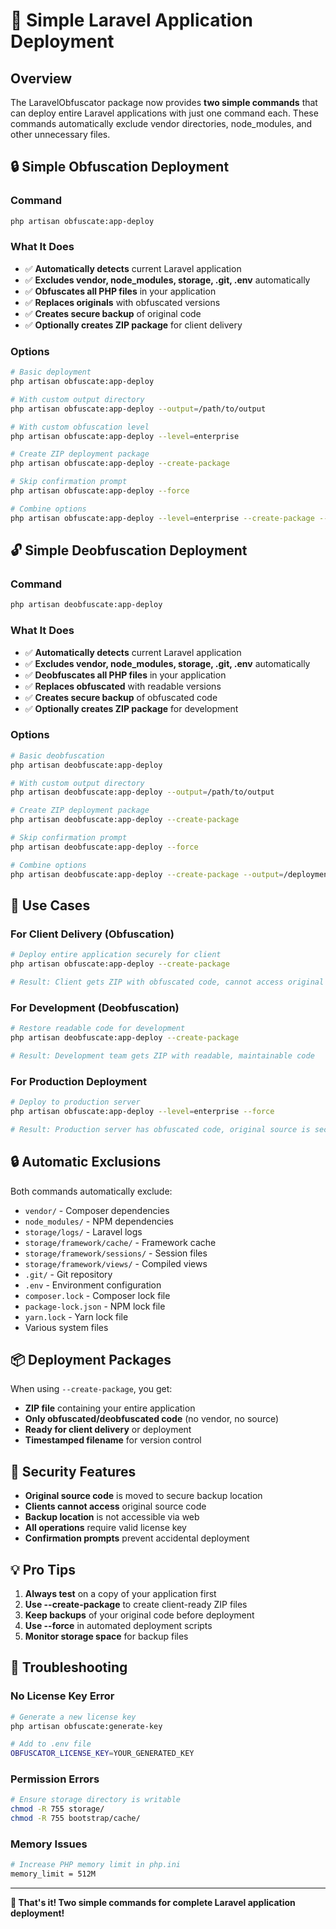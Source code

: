 # 🚀 Simple Laravel Application Deployment

## Overview

The LaravelObfuscator package now provides **two simple commands** that can deploy entire Laravel applications with just one command each. These commands automatically exclude vendor directories, node_modules, and other unnecessary files.

## 🔒 **Simple Obfuscation Deployment**

### Command
```bash
php artisan obfuscate:app-deploy
```

### What It Does
- ✅ **Automatically detects** current Laravel application
- ✅ **Excludes vendor, node_modules, storage, .git, .env** automatically
- ✅ **Obfuscates all PHP files** in your application
- ✅ **Replaces originals** with obfuscated versions
- ✅ **Creates secure backup** of original code
- ✅ **Optionally creates ZIP package** for client delivery

### Options
```bash
# Basic deployment
php artisan obfuscate:app-deploy

# With custom output directory
php artisan obfuscate:app-deploy --output=/path/to/output

# With custom obfuscation level
php artisan obfuscate:app-deploy --level=enterprise

# Create ZIP deployment package
php artisan obfuscate:app-deploy --create-package

# Skip confirmation prompt
php artisan obfuscate:app-deploy --force

# Combine options
php artisan obfuscate:app-deploy --level=enterprise --create-package --output=/deployments
```

## 🔓 **Simple Deobfuscation Deployment**

### Command
```bash
php artisan deobfuscate:app-deploy
```

### What It Does
- ✅ **Automatically detects** current Laravel application
- ✅ **Excludes vendor, node_modules, storage, .git, .env** automatically
- ✅ **Deobfuscates all PHP files** in your application
- ✅ **Replaces obfuscated** with readable versions
- ✅ **Creates secure backup** of obfuscated code
- ✅ **Optionally creates ZIP package** for development

### Options
```bash
# Basic deobfuscation
php artisan deobfuscate:app-deploy

# With custom output directory
php artisan deobfuscate:app-deploy --output=/path/to/output

# Create ZIP deployment package
php artisan deobfuscate:app-deploy --create-package

# Skip confirmation prompt
php artisan deobfuscate:app-deploy --force

# Combine options
php artisan deobfuscate:app-deploy --create-package --output=/deployments
```

## 🎯 **Use Cases**

### **For Client Delivery (Obfuscation)**
```bash
# Deploy entire application securely for client
php artisan obfuscate:app-deploy --create-package

# Result: Client gets ZIP with obfuscated code, cannot access original source
```

### **For Development (Deobfuscation)**
```bash
# Restore readable code for development
php artisan deobfuscate:app-deploy --create-package

# Result: Development team gets ZIP with readable, maintainable code
```

### **For Production Deployment**
```bash
# Deploy to production server
php artisan obfuscate:app-deploy --level=enterprise --force

# Result: Production server has obfuscated code, original source is secure
```

## 🔒 **Automatic Exclusions**

Both commands automatically exclude:
- `vendor/` - Composer dependencies
- `node_modules/` - NPM dependencies
- `storage/logs/` - Laravel logs
- `storage/framework/cache/` - Framework cache
- `storage/framework/sessions/` - Session files
- `storage/framework/views/` - Compiled views
- `.git/` - Git repository
- `.env` - Environment configuration
- `composer.lock` - Composer lock file
- `package-lock.json` - NPM lock file
- `yarn.lock` - Yarn lock file
- Various system files

## 📦 **Deployment Packages**

When using `--create-package`, you get:
- **ZIP file** containing your entire application
- **Only obfuscated/deobfuscated code** (no vendor, no source)
- **Ready for client delivery** or deployment
- **Timestamped filename** for version control

## 🚨 **Security Features**

- **Original source code** is moved to secure backup location
- **Clients cannot access** original source code
- **Backup location** is not accessible via web
- **All operations** require valid license key
- **Confirmation prompts** prevent accidental deployment

## 💡 **Pro Tips**

1. **Always test** on a copy of your application first
2. **Use --create-package** to create client-ready ZIP files
3. **Keep backups** of your original code before deployment
4. **Use --force** in automated deployment scripts
5. **Monitor storage space** for backup files

## 🔧 **Troubleshooting**

### **No License Key Error**
```bash
# Generate a new license key
php artisan obfuscate:generate-key

# Add to .env file
OBFUSCATOR_LICENSE_KEY=YOUR_GENERATED_KEY
```

### **Permission Errors**
```bash
# Ensure storage directory is writable
chmod -R 755 storage/
chmod -R 755 bootstrap/cache/
```

### **Memory Issues**
```bash
# Increase PHP memory limit in php.ini
memory_limit = 512M
```

---

**🎉 That's it! Two simple commands for complete Laravel application deployment!**
